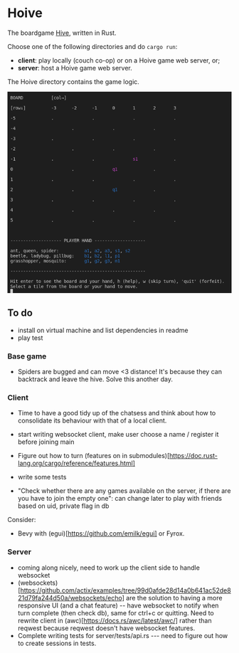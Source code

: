 # Hoive
The boardgame [Hive](https://en.wikipedia.org/wiki/Hive_(game)), written in Rust.

Choose one of the following directories and do `cargo run`:
- **client**: play locally (couch co-op) or on a Hoive game web server, or;
- **server**: host a Hoive game web server.

The Hoive directory contains the game logic.

![snapshot of the app](/misc/gameplay.png "snapshot of the app")

## To do

- install on virtual machine and list dependencies in readme
- play test


### Base game

- Spiders are bugged and can move <3 distance! It's because they can backtrack and leave the hive. Solve this another day.

### Client

- Time to have a good tidy up of the chatsess and think about how to consolidate its behaviour with that of a local client.

- start writing websocket client, make user choose a name / register it before joining main
- Figure out how to turn (features on in submodules)[https://doc.rust-lang.org/cargo/reference/features.html] 
- write some tests
- "Check whether there are any games available on the server, if there are you have to join the empty one": can change later to play with friends based on uid, private flag in db

Consider:
- Bevy with (egui)[https://github.com/emilk/egui] or Fyrox.


### Server

- coming along nicely, need to work up the client side to handle websocket
- (websockets)[https://github.com/actix/examples/tree/99d0afde28d14a0b641ac52de821d79fa244d50a/websockets/echo] are the solution to having a more responsive UI (and a chat feature) -- have websocket to notify when turn complete (then check db), same for ctrl+c or quitting. Need to rewrite client in (awc)[https://docs.rs/awc/latest/awc/] rather than reqwest because reqwest doesn't have websocket features.
- Complete writing tests for server/tests/api.rs --- need to figure out how to create sessions in tests.

<!-- 
Things I wrote that no longer seem to apply:

- beetle rendering on stringboard is weird
- does pillbug sumoing need a bee check for either party? - I don't think this can ever happen given the other constraints


#### Refs

 [good ref](https://fdeantoni.medium.com/rust-actix-diesel-sqlite-d67a1c3ef0e) [good ref 2](https://github.com/vascokk/fullstack-rust/tree/main/server/src) [half done, now finish]



### "House rules"
Then it might be "fun" to add new animals in a non-standard version of the game e.g.:

* a centipede that can remove any adjacent (non-flying) animal permanently from that game (but then also dies), maybe also has limited moveset - moves like ladybird but with only 2 moves. Mosquitos copying centipede must die if used like centipede.
* a housefly that can move anywhere (including into small gaps an ant can't reach) for one turn (and then must fly back - if it can't return to its original spot, it dies for that game or is returned to player hand). Maybe it doesn't need to die or return, maybe it can fly freely but never land adjacent to bees or maybe even spiders so that you need to defend bee / other peices with spider. Maybe both are cool, I dunno.
* maybe other people have made custom hive peices that we can implement, search later.
 -->
